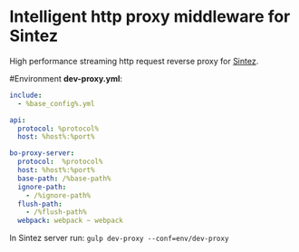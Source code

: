 # Intelligent http proxy middleware for Sintez

High performance streaming http request reverse proxy for [Sintez](https://github.com/frankland/sintez).

#Environment **dev-proxy.yml**:
``` yml
include:
  - %base_config%.yml

api:
  protocol: %protocol%
  host: %host%:%port%

bo-proxy-server:
  protocol:  %protocol%
  host: %host%:%port%
  base-path: /%base-path%
  ignore-path:
    - /%ignore-path%
  flush-path:
    - /%flush-path%
  webpack: webpack ~ webpack
```


In Sintez server run:
`gulp dev-proxy --conf=env/dev-proxy`